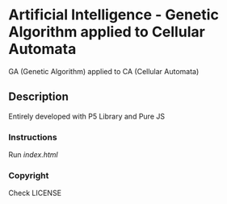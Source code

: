 # Artificial Intelligence - Genetic Algorithm applied to Cellular Automata
GA (Genetic Algorithm) applied to CA (Cellular Automata)

## Description
Entirely developed with P5 Library and Pure JS

### Instructions
Run *index.html*
  
### Copyright
Check LICENSE
